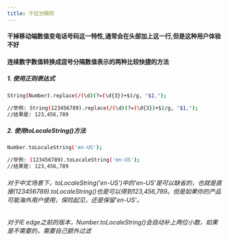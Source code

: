 ```yaml
---
title: 千位分隔符
---
```

#### 干掉移动端数值变电话号码这一特性,通常会在头部加上这一行,但是这种用户体验不好
<meta name="format-detection" content="telephone=no">

#### 连续数字数值转换成逗号分隔数值表示的两种比较快捷的方法
##### 1. 使用正则表达式
``` bash
String(Number).replace(/(\d)(?=(\d{3})+$)/g, "$1,");

//举例: String(123456789).replace(/(\d)(?=(\d{3})+$)/g, "$1,");
//结果是: 123,456,789
```

##### 2. 使用toLocaleString()方法
``` bash
Number.toLocaleString('en-US');

//举例: (123456789).toLocaleString('en-US');
//结果是: 123,456,789
```
###### 对于中文场景下，toLocaleString('en-US')中的'en-US'是可以缺省的，也就是直接(123456789).toLocaleString()也是可以得到123,456,789。但是如果你的产品可能海外用户使用，保险起见，还是保留'en-US'。
###### 对于IE edge之前的版本，Number.toLocaleString()会自动补上两位小数，如果是不需要的，需要自己额外过滤